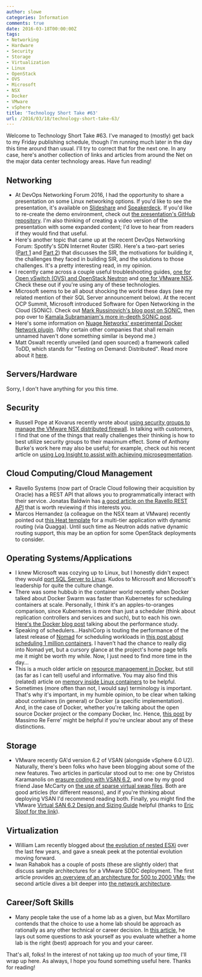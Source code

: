 ```yaml
---
author: slowe
categories: Information
comments: true
date: 2016-03-18T00:00:00Z
tags:
- Networking
- Hardware
- Security
- Storage
- Virtualization
- Linux
- OpenStack
- OVS
- Microsoft
- NSX
- Docker
- VMware
- vSphere
title: 'Technology Short Take #63'
url: /2016/03/18/technology-short-take-63/
---
```


Welcome to Technology Short Take #63. I've managed to (mostly) get back to my Friday publishing schedule, though I'm running much later in the day this time around than usual. I'll try to correct that for the next one. In any case, here's another collection of links and articles from around the Net on the major data center technology areas. Have fun reading!

## Networking

* At DevOps Networking Forum 2016, I had the opportunity to share a presentation on some Linux networking options. If you'd like to see the presentation, it's available on [Slideshare][link-3] and [Speakerdeck][link-4]. If you'd like to re-create the demo environment, check out [the presentation's GitHub repository][link-5]. I'm also thinking of creating a video version of the presentation with some expanded content; I'd love to hear from readers if they would find that useful.
* Here's another topic that came up at the recent DevOps Networking Forum: Spotify's SDN Internet Router (SIR). Here's a two-part series ([Part 1][link-6] and [Part 2][link-7]) that discusses the SIR, the motivations for building it, the challenges they faced in building SIR, and the solutions to those challenges. It's a pretty interesting read, in my opinion.
* I recently came across a couple useful troubleshooting guides, [one for Open vSwitch (OVS) and OpenStack Neutron][link-8] and [one for VMware NSX][link-9]. Check these out if you're using any of these technologies.
* Microsoft seems to be all about shocking the world these days (see my related mention of their SQL Server announcement below). At the recent OCP Summit, Microsoft introduced Software for Open Networking in the Cloud (SONiC). Check out [Mark Russinovich's blog post on SONiC][link-18], then pop over to [Kamala Subramaniam's more in-depth SONiC post][link-19].
* Here's some information on [Nuage Networks' experimental Docker Network plugin][link-22]. (Why certain other companies that shall remain unnamed haven't done something similar is beyond me.)
* Matt Oswalt recently unveiled (and open sourced) a framework called ToDD, which stands for "Testing on Demand: Distributed". Read more about it [here][link-23].

## Servers/Hardware

Sorry, I don't have anything for you this time.

## Security

* Russell Pope at Kovarus recently wrote about [using security groups to manage the VMware NSX distributed firewall][link-20]. In talking with customers, I find that one of the things that really challenges their thinking is how to best utilize security groups to their maximum effect. Some of Anthony Burke's work here may also be useful; for example, check out his recent article on [using Log Insight to assist with achieving microsegmentation][link-21].

## Cloud Computing/Cloud Management

* Ravello Systems (now part of Oracle Cloud following their acquisition by Oracle) has a REST API that allows you to programmatically interact with their service. Jonatas Baldwin has [a good article on the Ravello REST API][link-10] that is worth reviewing if this interests you.
* Marcos Hernandez (a colleague on the NSX team at VMware) recently pointed out [this Heat template][link-14] for a multi-tier application with dynamic routing (via Quagga). Until such time as Neutron adds native dynamic routing support, this may be an option for some OpenStack deployments to consider.

## Operating Systems/Applications

* I knew Microsoft was cozying up to Linux, but I honestly didn't expect they would [port SQL Server to Linux][link-2]. Kudos to Microsoft and Microsoft's leadership for quite the culture change.
* There was some hubbub in the container world recently when Docker talked about Docker Swarm was faster than Kubernetes for scheduling containers at scale. Personally, I think it's an apples-to-oranges comparison, since Kubernetes is more than just a scheduler (think about replication controllers and services and such), but to each his own. [Here's the Docker blog post][link-15] talking about the performance study.
* Speaking of schedulers...HashiCorp is touting the performance of the latest release of [Nomad][link-17] for scheduling workloads in [this post about scheduling 1 million containers][link-16]. I haven't had the chance to really dig into Nomad yet, but a cursory glance at the project's home page tells me it might be worth my while. Now, I just need to find more time in the day...
* This is a much older article on [resource management in Docker][link-24], but still (as far as I can tell) useful and informative. You may also find this (related) article on [memory inside Linux containers][link-25] to be helpful.
* Sometimes (more often than not, I would say) terminology is important. That's why it's important, in my humble opinion, to be clear when talking about containers (in general) or Docker (a specific implementation). And, in the case of Docker, whether you're talking about the open source Docker project or the company Docker, Inc. Hence, [this post][link-26] by Massimo Re Ferre' might be helpful if you're unclear about any of these distinctions.

## Storage

* VMware recently GA'd version 6.2 of VSAN (alongside vSphere 6.0 U2). Naturally, there's been folks who have been blogging about some of the new features. Two articles in particular stood out to me: one by Christos Karamanolis on [erasure coding with VSAN 6.2][link-11], and one by my good friend Jase McCarty on [the use of sparse virtual swap files][link-12]. Both are good articles (for different reasons), and if you're thinking about deploying VSAN I'd recommend reading both. Finally, you might find the VMware [Virtual SAN 6.2 Design and Sizing Guide][link-27] helpful (thanks to [Eric Sloof for the link][link-28]).

## Virtualization

* William Lam recently blogged about [the evolution of nested ESXi][link-1] over the last few years, and gave a sneak peek at the potential evolution moving forward.
* Iwan Rahabok has a couple of posts (these are slightly older) that discuss sample architectures for a VMware SDDC deployment. The first article provides [an overview of an architecture for 500 to 2000 VMs][link-29]; the second article dives a bit deeper into [the network architecture][link-30].

## Career/Soft Skills

* Many people take the use of a home lab as a given, but Max Mortillaro contends that the choice to use a home lab should be approach as rationally as any other technical or career decision. In [this article][link-13], he lays out some questions to ask yourself as you evaluate whether a home lab is the right (best) approach for you and your career.

That's all, folks! In the interest of not taking up _too_ much of your time, I'll wrap up here. As always, I hope you found something useful here. Thanks for reading!

[link-1]: http://www.virtuallyghetto.com/2016/03/vsphere-6-0-update-2-hints-at-nested-esxi-support-for-paravirtual-scsi-pvscsi-in-the-future.html
[link-2]: https://blogs.microsoft.com/blog/2016/03/07/announcing-sql-server-on-linux/
[link-3]: http://www.slideshare.net/lowescott/an-overview-of-linux-networking-options
[link-4]: https://speakerdeck.com/slowe/an-overview-of-linux-networking-options
[link-5]: https://github.com/scottslowe/2016-dnf-materials
[link-6]: https://labs.spotify.com/2016/01/26/sdn-internet-router-part-1/
[link-7]: https://labs.spotify.com/2016/01/27/sdn-internet-router-part-2/
[link-8]: http://www.yet.org/2014/09/openvswitch-troubleshooting/
[link-9]: http://www.yet.org/2014/09/nsxv-troubleshooting/
[link-10]: http://deployeveryday.com/2016/01/25/ravello-systems-rest-api.html
[link-11]: https://blogs.vmware.com/virtualblocks/2016/02/12/the-use-of-erasure-coding-in-virtual-san-6-2/
[link-12]: http://www.jasemccarty.com/blog/vsan62-powercli-sparse-vswp/
[link-13]: http://www.kamshin.com/2016/03/a-rational-approach-to-home-labs/
[link-14]: https://github.com/nsxmarcos/vio/blob/master/heat/poc/validation_tests/3-tier_central-routing_nonat_single_quagga.yaml
[link-15]: https://blog.docker.com/2016/03/swarmweek-docker-swarm-exceeds-kubernetes-scale/
[link-16]: https://www.hashicorp.com/c1m.html
[link-17]: https://www.nomadproject.io/
[link-18]: https://azure.microsoft.com/en-us/blog/ocp-2016-building-on-community-driven-innovation/
[link-19]: https://azure.microsoft.com/en-us/blog/microsoft-showcases-%E2%80%9Csoftware-for-open-networking-in-the-cloud-sonic-%E2%80%9D/
[link-20]: http://www.kovarus.com/managing-the-nsx-distributed-firewall-via-security-groups/
[link-21]: http://networkinferno.net/achieving-micro-segmentation-with-log-insight
[link-22]: http://www.nuagenetworks.net/blog/github-docker-plugin
[link-23]: https://keepingitclassless.net/2016/03/test-driven-network-automation/
[link-24]: https://goldmann.pl/blog/2014/09/11/resource-management-in-docker/
[link-25]: http://fabiokung.com/2014/03/13/memory-inside-linux-containers/
[link-26]: http://it20.info/2016/01/why-docker-containers-and-docker-oss-docker-inc/
[link-27]: https://www.vmware.com/files/pdf/products/vsan/virtual-san-6.2-design-and-sizing-guide.pdf
[link-28]: http://www.ntpro.nl/blog/archives/3065-VMware-Virtual-SAN-6.2-Design-and-Sizing-Guide.html
[link-29]: http://virtual-red-dot.info/vmware-sddc-architecture-sample-for-500-and-2000-vm/
[link-30]: http://virtual-red-dot.info/vmware-sddc-architecture-sample-for-500-and-2000-vm-part-2/
